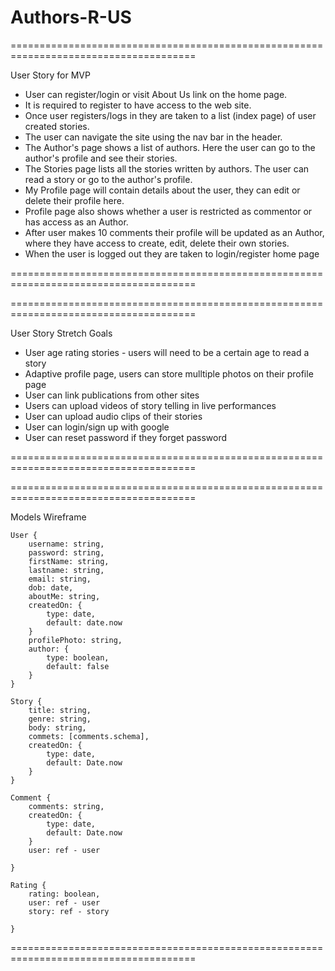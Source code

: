 # Authors-R-US


======================================================================================

User Story for MVP

 * User can register/login or visit About Us link on the home page.
 * It is required to register to have access to the web site.
 * Once user registers/logs in they are taken to a list (index page) of user created stories.
 * The user can navigate the site using the nav bar in the header.
 * The Author's page shows a list of authors. Here the user can go to the author's profile and see their stories.
 * The Stories page lists all the stories written by authors. The user can read a story or go to the author's profile.
 * My Profile page will contain details about the user, they can edit or delete their profile here. 
 * Profile page also shows whether a user is restricted as commentor or has access as an Author.
 * After user makes 10 comments their profile will be updated as an Author, where they have access to create, edit, delete their own stories.
 * When the user is logged out they are taken to login/register home page

======================================================================================

======================================================================================

User Story Stretch Goals 

* User age rating stories - users will need to be a certain age to read a story
* Adaptive profile page, users can store mulltiple photos on their profile page
* User can link publications from other sites 
* Users can upload videos of story telling in live performances 
* User can upload audio clips of their stories 
* User can login/sign up with google 
* User can reset password if they forget password 



======================================================================================



======================================================================================

Models Wireframe 

```
User {
	username: string,
	password: string,
	firstName: string, 
	lastname: string, 
	email: string, 
	dob: date,
	aboutMe: string,
	createdOn: {
		type: date,
		default: date.now
	}
	profilePhoto: string,
	author: {
	 	type: boolean,
		default: false
	}
}

Story {
	title: string,
	genre: string,
	body: string,
	commets: [comments.schema],
	createdOn: {
		type: date,
		default: Date.now
	}
}

Comment {
	comments: string,
	createdOn: {
		type: date, 
		default: Date.now
	}
	user: ref - user 
	
}

Rating {
	rating: boolean,
	user: ref - user
	story: ref - story
	
}
```

======================================================================================
